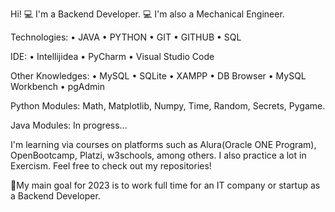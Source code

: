 Hi! 💻 I'm a Backend Developer. 💻  I'm also a Mechanical Engineer.

Technologies: • JAVA • PYTHON • GIT • GITHUB • SQL 

IDE: • Intellijidea • PyCharm  • Visual Studio Code 

Other Knowledges: • MySQL • SQLite • XAMPP •  DB Browser • MySQL Workbench • pgAdmin

Python Modules: Math, Matplotlib, Numpy, Time, Random, Secrets, Pygame.

Java Modules: In progress...

I'm learning via courses on platforms such as Alura(Oracle ONE Program), OpenBootcamp, Platzi, w3schools, among others. I also practice a lot in Exercism.
Feel free to check out my repositories!

🚀My main goal for 2023 is to work full time for an IT company or startup as a Backend Developer.
